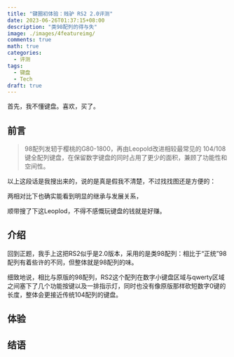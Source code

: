 ```yaml
---
title: "键圈初体验：贱驴 RS2 2.0评测"
date: 2023-06-26T01:37:15+08:00
description: "类98配列的得与失"
image: ./images/4featureimg/
comments: true
math: true
categories: 
  - 评测
tags:
  - 键盘
  - Tech
draft: true
---
```


首先，我不懂键盘。喜欢，买了。

## 前言
> 98配列发轫于樱桃的G80-1800，再由Leopold改进相较最常见的 104/108 键全配列键盘，在保留数字键盘的同时占用了更少的面积，兼顾了功能性和空间性。

以上这段话是我搜出来的，说的是真是假我不清楚，不过找找图还是方便的：


两相对比下也确实能看到明显的继承与发展关系，

顺带搜了下这Leoplod，不得不感慨玩键盘的钱就是好赚。


## 介绍
回到正题，我手上这把RS2似乎是2.0版本，采用的是类98配列：相比于“正统”98配列有着些许的不同，但整体就是98配列的味。

细致地说，相比与原版的98配列，RS2这个配列在数字小键盘区域与qwerty区域之间塞下了几个功能按键以及一排指示灯，同时也没有像原版那样砍短数字0键的长度，整体会更接近传统104配列的键盘。



## 体验

## 结语